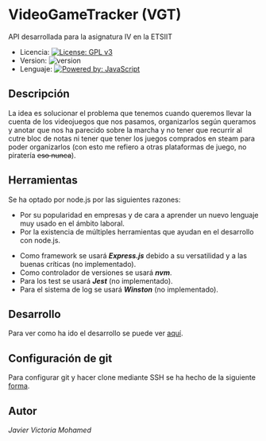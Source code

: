 # VideoGameTracker (VGT)
API desarrollada para la asignatura IV en la ETSIIT

* Licencia: [![License: GPL v3](https://img.shields.io/badge/License-GPLv3-blue.svg)](https://www.gnu.org/licenses/gpl-3.0)
* Version: ![version](https://img.shields.io/badge/version-0.1.7-red)
* Lenguaje: [![Powered by: JavaScript](https://img.shields.io/badge/powered%20by-javascript-yellow)](https://www.javascript.com)

## Descripción
La idea es solucionar el problema que tenemos cuando queremos llevar la cuenta de los videojuegos que nos pasamos, organizarlos según queramos y anotar que nos ha parecido sobre la marcha y no tener que recurrir al cutre bloc de notas ni tener que tener los juegos comprados en steam para poder organizarlos (con esto me refiero a otras plataformas de juego, no piratería ~~eso nunca~~).

## Herramientas
Se ha optado por node.js por las siguientes razones:
- Por su popularidad en empresas y de cara a aprender un nuevo lenguaje muy usado en el ámbito laboral.
- Por la existencia de múltiples herramientas que ayudan en el desarrollo con node.js.

* Como framework se usará ***Express.js*** debido a su versatilidad y a las buenas críticas (no implementado).
* Como controlador de versiones se usará ***nvm***.
* Para los test se usará ***Jest*** (no implementado).
* Para el sistema de log se usará ***Winston*** (no implementado).

## Desarrollo

Para ver como ha ido el desarrollo se puede ver [aquí](docs/desarrollo.md).

## Configuración de git
Para configurar git y hacer clone mediante SSH se ha hecho de la siguiente [forma](docs/ssh.md).

## Autor

*Javier Victoria Mohamed*
